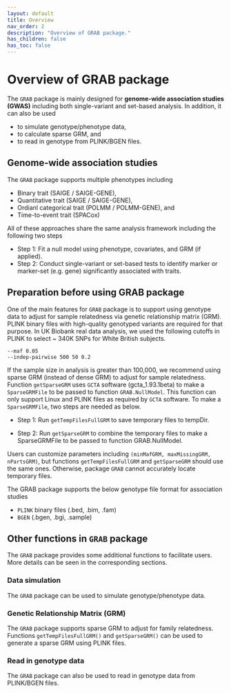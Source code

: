 ```yaml
---
layout: default
title: Overview
nav_order: 2
description: "Overview of GRAB package."
has_children: false
has_toc: false
---
```


# Overview of GRAB package 

The ```GRAB``` package is mainly designed for **genome-wide association studies (GWAS)** including both single-variant and set-based analysis. In addition, it can also be used 
- to simulate genotype/phenotype data, 
- to calculate sparse GRM, and 
- to read in genotype from PLINK/BGEN files.  

## Genome-wide association studies

The ```GRAB``` package supports multiple phenotypes including

- Binary trait (SAIGE / SAIGE-GENE),
- Quantitative trait (SAIGE / SAIGE-GENE),
- Ordianl categorical trait (POLMM / POLMM-GENE), and
- Time-to-event trait (SPACox)

All of these approaches share the same analysis framework including the following two steps

- Step 1: Fit a null model using phenotype, covariates, and GRM (if applied).
- Step 2: Conduct single-variant or set-based tests to identify marker or marker-set (e.g. gene) significantly associated with traits.

## Preparation before using GRAB package

One of the main features for ```GRAB``` package is to support using genotype data to adjust for sample relatedness via genetic relationship matrix (GRM). PLINK binary files with high-quality genotyped variants are required for that purpose. In UK Biobank real data analysis, we used the following cutoffs in PLINK to select ~ 340K SNPs for White British subjects.

```
--maf 0.05
--indep-pairwise 500 50 0.2
```

If the sample size in analysis is greater than 100,000, we recommend using sparse GRM (instead of dense GRM) to adjust for sample relatedness. Function ```getSparseGRM``` uses ```GCTA``` software (gcta_1.93.1beta) to make a ```SparseGRMFile``` to be passed to function ```GRAB.NullModel```. This function can only support Linux and PLINK files as required by ```GCTA``` software. To make a ```SparseGRMFile```, two steps are needed as below. 

- Step 1: Run ```getTempFilesFullGRM``` to save temporary files to tempDir.

- Step 2: Run ```getSparseGRM``` to combine the temporary files to make a SparseGRMFile to be passed to function GRAB.NullModel.

Users can customize parameters including ```(minMafGRM, maxMissingGRM, nPartsGRM)```, but functions ```getTempFilesFullGRM``` and ```getSparseGRM``` should use the same ones. Otherwise, package ```GRAB``` cannot accurately locate temporary files.

The GRAB package supports the below genotype file format for association studies

- ```PLINK``` binary files (.bed, .bim, .fam)
- ```BGEN``` (.bgen, .bgi, .sample)

## Other functions in ```GRAB``` package

The ```GRAB``` package provides some additional functions to facilitate users. More details can be seen in the corresponding sections. 

### Data simulation

The ```GRAB``` package can be used to simulate genotype/phenotype data.

### Genetic Relationship Matrix (GRM)

The ```GRAB``` package supports sparse GRM to adjust for family relatedness. Functions ```getTempFilesFullGRM()``` and ```getSparseGRM()``` can be used to generate a sparse GRM using PLINK files.

### Read in genotype data

The ```GRAB``` package can also be used to read in genotype data from PLINK/BGEN files.

